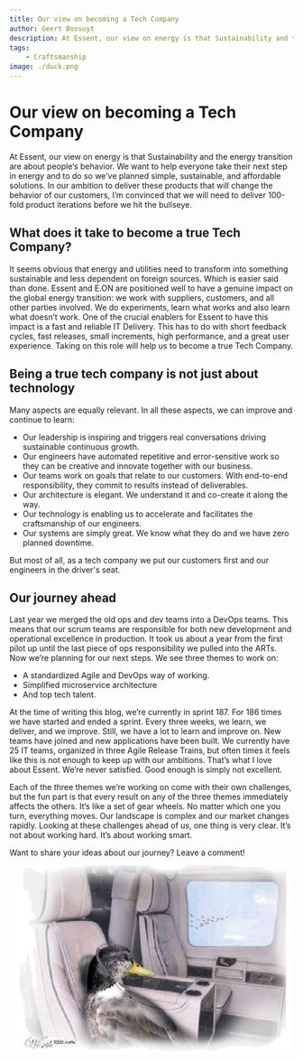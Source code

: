 ```yaml
---
title: Our view on becoming a Tech Company
author: Geert Bossuyt
description: At Essent, our view on energy is that Sustainability and the energy transition are about people‘s behavior. We want to help everyone take their next step in energy and to do so we’ve planned simple, sustainable, and affordable solutions. In our ambition to deliver these products that will change the behavior of our customers.
tags:
    - Craftsmanship
image: ./duck.png
---
```



# Our view on becoming a Tech Company

At Essent, our view on energy is that Sustainability and the energy transition are about people‘s behavior. We want to help everyone take their next step in energy and to do so we’ve planned simple, sustainable, and affordable solutions. In our ambition to deliver these products that will change the behavior of our customers, I’m convinced that we will need to deliver 100-fold product iterations before we hit the bullseye.

## What does it take to become a true Tech Company?
It seems obvious that energy and utilities need to transform into something sustainable and less dependent on foreign sources. Which is easier said than done. Essent and E.ON are positioned well to have a genuine impact on the global energy transition: we work with suppliers, customers, and all other parties involved. We do experiments, learn what works and also learn what doesn’t work. One of the crucial enablers for Essent to have this impact is a fast and reliable IT Delivery. This has to do with short feedback cycles, fast releases, small increments, high performance, and a great user experience. Taking on this role will help us to become a true Tech Company.

## Being a true tech company is not just about technology
Many aspects are equally relevant. In all these aspects, we can improve and continue to learn:

 * Our leadership is inspiring and triggers real conversations driving sustainable continuous growth.
 * Our engineers have automated repetitive and error-sensitive work so they can be creative and innovate together with our business.
 * Our teams work on goals that relate to our customers. With end-to-end responsibility, they commit to results instead of deliverables.
 * Our architecture is elegant. We understand it and co-create it along the way.
 * Our technology is enabling us to accelerate and facilitates the craftsmanship of our engineers.
 * Our systems are simply great. We know what they do and we have zero planned downtime.

But most of all, as a tech company we put our customers first and our engineers in the driver's seat.


## Our journey ahead

Last year we merged the old ops and dev teams into a DevOps teams. This means that our scrum teams are responsible for both new development and operational excellence in production. It took us about a year from the first pilot up until the last piece of ops responsibility we pulled into the ARTs. Now we’re planning for our next steps. We see three themes to work on: 

 * A standardized Agile and DevOps way of working.
 * Simplified microservice architecture 
 * And top tech talent.  

At the time of writing this blog, we’re currently in sprint 187. For 186 times we have started and ended a sprint. Every three weeks, we learn, we deliver, and we improve. Still, we have a lot to learn and improve on. New teams have joined and new applications have been built.  We currently have 25 IT teams, organized in three Agile Release Trains, but often times it feels like this is not enough to keep up with our ambitions. That’s what I love about Essent. We’re never satisfied. Good enough is simply not excellent. 

Each of the three themes we’re working on come with their own challenges, but the fun part is that every result on any of the three themes immediately affects the others. It’s like a set of gear wheels. No matter which one you turn, everything moves. Our landscape is complex and our market changes rapidly. Looking at these challenges ahead of us, one thing is very clear. It’s not about working hard. It’s about working smart. 

Want to share your ideas about our journey? Leave a comment!


![duck](./duck.png)